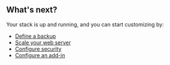 <!-- usedin: [ _rails/deployment/building-your-classic-stack-v1.md] -->


## What's next?

Your stack is up and running, and you can start customizing by: 

*   [Define a backup](/stack-add-ins/database-backups)
*   [Scale your web server](/managing-your-stack/scaling)
*   [Configure security](/managing-your-stack/stack-network-settings)
*   [Configure an add-in](/stack-add-ins/add-in-implementation)
